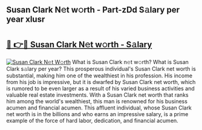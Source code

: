 ## Susan Clark N𝚎t w𝚘rth - Part-zDd S𝚊lary per year xlusr

# <h2><a href="http://gc48inv.nevu.top/?p=Susan+Clark">🔗 👉🔴 Susan Clark N𝚎t w𝚘rth - S𝚊lary</a></h2>

[![Susan Clark N𝚎t W𝚘rth](https://i.imgur.com/Oavwk0R.jpeg)](http://gc48inv.nevu.top/?p=Susan+Clark)
What is Susan Clark n𝚎t w𝚘rth? What is Susan Clark s𝚊lary per year?
This prosperous individual's Susan Clark net worth is substantial, making him one of the wealthiest in his profession. His income from his job is impressive, but it is dwarfed by Susan Clark net worth, which is rumored to be even larger as a result of his varied business activities and valuable real estate investments. With a Susan Clark net worth that ranks him among the world's wealthiest, this man is renowned for his business acumen and financial acumen. This affluent individual, whose Susan Clark net worth is in the billions and who earns an impressive salary, is a prime example of the force of hard labor, dedication, and financial acumen.
